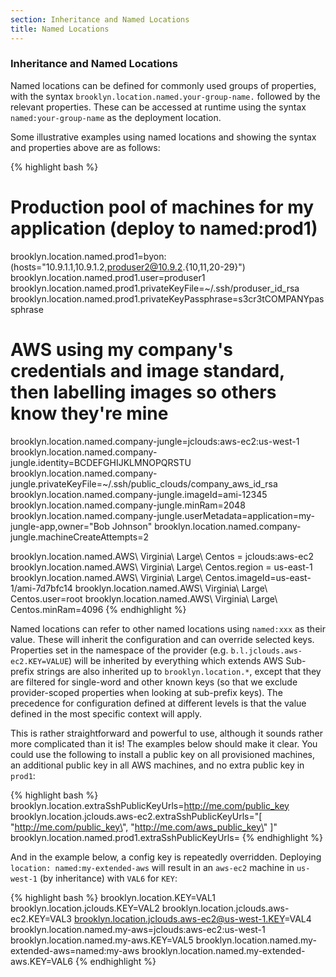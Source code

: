 ```yaml
---
section: Inheritance and Named Locations
title: Named Locations
---
```


### Inheritance and Named Locations

Named locations can be defined for commonly used groups of properties, 
with the syntax `brooklyn.location.named.your-group-name.`
followed by the relevant properties.
These can be accessed at runtime using the syntax `named:your-group-name` as the deployment location.

Some illustrative examples using named locations and
showing the syntax and properties above are as follows:

{% highlight bash %}
# Production pool of machines for my application (deploy to named:prod1)
brooklyn.location.named.prod1=byon:(hosts="10.9.1.1,10.9.1.2,produser2@10.9.2.{10,11,20-29}")
brooklyn.location.named.prod1.user=produser1
brooklyn.location.named.prod1.privateKeyFile=~/.ssh/produser_id_rsa
brooklyn.location.named.prod1.privateKeyPassphrase=s3cr3tCOMPANYpassphrase

# AWS using my company's credentials and image standard, then labelling images so others know they're mine
brooklyn.location.named.company-jungle=jclouds:aws-ec2:us-west-1
brooklyn.location.named.company-jungle.identity=BCDEFGHIJKLMNOPQRSTU  
brooklyn.location.named.company-jungle.privateKeyFile=~/.ssh/public_clouds/company_aws_id_rsa
brooklyn.location.named.company-jungle.imageId=ami-12345
brooklyn.location.named.company-jungle.minRam=2048
brooklyn.location.named.company-jungle.userMetadata=application=my-jungle-app,owner="Bob Johnson"
brooklyn.location.named.company-jungle.machineCreateAttempts=2

brooklyn.location.named.AWS\ Virginia\ Large\ Centos = jclouds:aws-ec2
brooklyn.location.named.AWS\ Virginia\ Large\ Centos.region = us-east-1
brooklyn.location.named.AWS\ Virginia\ Large\ Centos.imageId=us-east-1/ami-7d7bfc14
brooklyn.location.named.AWS\ Virginia\ Large\ Centos.user=root
brooklyn.location.named.AWS\ Virginia\ Large\ Centos.minRam=4096
{% endhighlight %}

Named locations can refer to other named locations using `named:xxx` as their value.
These will inherit the configuration and can override selected keys.
Properties set in the namespace of the provider (e.g. `b.l.jclouds.aws-ec2.KEY=VALUE`)
will be inherited by everything which extends AWS
Sub-prefix strings are also inherited up to `brooklyn.location.*`, 
except that they are filtered for single-word and other
known keys 
(so that we exclude provider-scoped properties when looking at sub-prefix keys).
The precedence for configuration defined at different levels is that the value
defined in the most specific context will apply.

This is rather straightforward and powerful to use,
although it sounds rather more complicated than it is!
The examples below should make it clear.
You could use the following to install
a public key on all provisioned machines,
an additional public key in all AWS machines, 
and no extra public key in `prod1`: 

<!-- tested in JcloudsLocationResolverTest -->
{% highlight bash %}
brooklyn.location.extraSshPublicKeyUrls=http://me.com/public_key
brooklyn.location.jclouds.aws-ec2.extraSshPublicKeyUrls="[ \"http://me.com/public_key\", \"http://me.com/aws_public_key\" ]"
brooklyn.location.named.prod1.extraSshPublicKeyUrls=
{% endhighlight %}

And in the example below, a config key is repeatedly overridden. 
Deploying `location: named:my-extended-aws` will result in an `aws-ec2` machine in `us-west-1` (by inheritance)
with `VAL6` for `KEY`:
  
{% highlight bash %}
brooklyn.location.KEY=VAL1
brooklyn.location.jclouds.KEY=VAL2
brooklyn.location.jclouds.aws-ec2.KEY=VAL3
brooklyn.location.jclouds.aws-ec2@us-west-1.KEY=VAL4
brooklyn.location.named.my-aws=jclouds:aws-ec2:us-west-1
brooklyn.location.named.my-aws.KEY=VAL5
brooklyn.location.named.my-extended-aws=named:my-aws
brooklyn.location.named.my-extended-aws.KEY=VAL6
{% endhighlight %}
